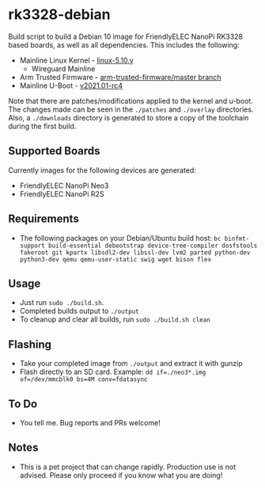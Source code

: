# rk3328-debian

Build script to build a Debian 10 image for FriendlyELEC NanoPi RK3328 based boards, as well as all dependencies. This includes the following:

- Mainline Linux Kernel - [linux-5.10.y](https://git.kernel.org/pub/scm/linux/kernel/git/stable/linux.git/log/?h=linux-5.10.y)
  - Wireguard Mainline
- Arm Trusted Firmware - [arm-trusted-firmware/master branch](https://github.com/ARM-software/arm-trusted-firmware/tree/master)
- Mainline U-Boot - [v2021.01-rc4](https://github.com/u-boot/u-boot/tree/v2021.01-rc4)

Note that there are patches/modifications applied to the kernel and u-boot. The changes made can be seen in the `./patches` and `./overlay` directories. Also, a `./downloads` directory is generated to store a copy of the toolchain during the first build.

## Supported Boards
Currently images for the following devices are generated:
* FriendlyELEC NanoPi Neo3
* FriendlyELEC NanoPi R2S

## Requirements

- The following packages on your Debian/Ubuntu build host: `bc binfmt-support build-essential debootstrap device-tree-compiler dosfstools fakeroot git kpartx libsdl2-dev libssl-dev lvm2 parted python-dev python3-dev qemu qemu-user-static swig wget bison flex`

## Usage
- Just run `sudo ./build.sh`.
- Completed builds output to `./output`
- To cleanup and clear all builds, run `sudo ./build.sh clean`

## Flashing
- Take your completed image from `./output` and extract it with gunzip
- Flash directly to an SD card. Example: `dd if=./neo3*.img of=/dev/mmcblk0 bs=4M conv=fdatasync`

## To Do
* You tell me. Bug reports and PRs welcome!

## Notes
- This is a pet project that can change rapidly. Production use is not advised. Please only proceed if you know what you are doing!
